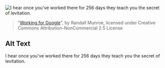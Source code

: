 ![I hear once you've worked there for 256 days they teach you the secret of levitation.](https://imgs.xkcd.com/comics/working_for_google.png)
> "[Working for Google](https://xkcd.com/192/)", by Randall Munroe, licensed under Creative Commons Attribution-NonCommercial 2.5 License

## Alt Text
I hear once you've worked there for 256 days they teach you the secret of levitation.
